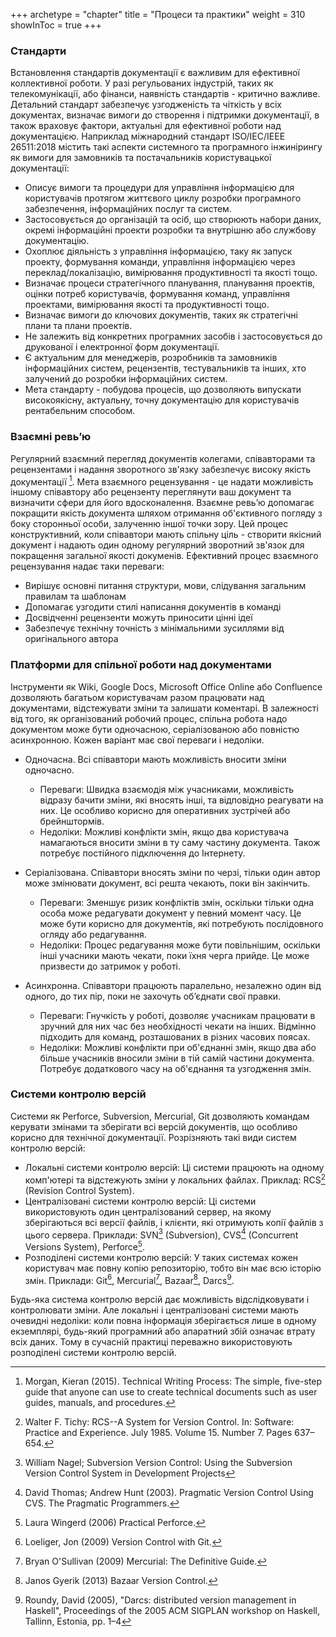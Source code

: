 +++
archetype = "chapter"
title = "Процеси та практики"
weight = 310
showInToc = true
+++

### Стандарти 
Встановлення стандартів документації є важливим для ефективної коллективної роботи.
У разі регульованих індустрій, таких як телекомунікації, або фінанси, наявність стандартів - критично важливе.
Детальний стандарт забезпечує узгодженість та чіткість у всіх документах, визначає вимоги до створення і підтримки документації, в також враховує фактори, актуальні для ефективної роботи над документацією.
Наприклад міжнародний стандарт ISO/IEC/IEEE 26511:2018 містить такі аспекти системного та програмного інжинірингу як вимоги для замовників та постачальників користувацької документації:
* Описує вимоги та процедури для управління інформацією для користувачів протягом життєвого циклу розробки програмного забезпечення, інформаційних послуг та систем.
* Застосовується до організацій та осіб, що створюють набори даних, окремі інформаційні проекти розробки та внутрішню або службову документацію.
* Охоплює діяльність з управління інформацією, таку як запуск проекту, формування команди, управління інформацією через переклад/локалізацію, вимірювання продуктивності та якості тощо.
* Визначає процеси стратегічного планування, планування проектів, оцінки потреб користувачів, формування команд, управління проектами, вимірювання якості та продуктивності тощо.
* Визначає вимоги до ключових документів, таких як стратегічні плани та плани проектів.
* Не залежить від конкретних програмних засобів і застосовується до друкованої і електронної форм документації.
* Є актуальним для менеджерів, розробників та замовників інформаційних систем, рецензентів, тестувальників та інших, хто залучений до розробки інформаційних систем.
* Мета стандарту - побудова процесів, що дозволяють випускати високоякісну, актуальну, точну документацію для користувачів рентабельним способом.

### Взаємні ревьʼю
Регулярний взаємний перегляд документів колегами, співавторами та рецензентами і надання зворотного зв'язку забезпечує високу якість документації [^1].
Мета взаємного рецензування - це надати можливість іншому співавтору або рецензенту переглянути ваш документ та визначити сфери для його вдосконалення.
Взаємне ревьʼю допомагає покращити якість документа шляхом отримання об'єктивного погляду з боку сторонньої особи, залученню іншої точки зору.
Цей процес конструктивний, коли співавтори мають спільну ціль - створити якісний документ і надають один одному регулярний зворотний зв'язок для покращення загальної якості докуменів.
Ефективний процес взаємного рецензування надає таки переваги:
* Вирішує основні питання структури, мови, слідування загальним правилам та шаблонам
* Допомагає узгодити стилі написання документів в команді
* Досвідченні рецензенти можуть приносити цінні ідеї
* Забезпечує технічну точність з мінімальними зусиллями від оригінального автора


### Платформи для спільної роботи над документами 
Інструменти як Wiki, Google Docs, Microsoft Office Online або Confluence дозволяють багатьом користувачам разом працювати над документами, відстежувати зміни та залишати коментарі.  В залежності від того, як організований робочий процес, спільна робота надо документом може бути одночасною, серіалізованою або повністю асинхронною. Кожен варіант має свої переваги і недоліки.

* Одночасна. Всі співавтори мають можливість вносити зміни одночасно.
    * Переваги: Швидка взаємодія між учасниками, можливість відразу бачити зміни, які вносять інші, та відповідно реагувати на них. Це особливо корисно для оперативних зустрічей або брейнштормів.
    * Недоліки: Можливі конфлікти змін, якщо два користувача намагаються вносити зміни в ту саму частину документа. Також потребує постійного підключення до Інтернету.

* Серіалізована. Співавтори вносять зміни по черзі, тільки один автор може змінювати документ, всі решта чекають, поки він закінчить.
    * Переваги: Зменшує ризик конфліктів змін, оскільки тільки одна особа може редагувати документ у певний момент часу. Це може бути корисно для документів, які потребують послідовного огляду або редагування.
    * Недоліки: Процес редагування може бути повільнішим, оскільки інші учасники мають чекати, поки їхня черга прийде. Це може призвести до затримок у роботі.

* Асинхронна. Співавтори працюють паралельно, незалежно один від одного, до тих пір, поки не захочуть обʼєднати свої правки.
     * Переваги: Гнучкість у роботі, дозволяє учасникам працювати в зручний для них час без необхідності чекати на інших. Відмінно підходить для команд, розташованих в різних часових поясах.
    * Недоліки: Можливі конфлікти при об'єднанні змін, якщо два або більше учасників вносили зміни в тій самій частини документа. Потребує додаткового часу на об'єднання та узгодження змін.

### Системи контролю версій
Системи як Perforce, Subversion, Mercurial, Git дозволяють командам керувати змінами та зберігати всі версій документів, що особливо корисно для технічної документації. Розрізняють такі види систем контролю версій:
* Локальні системи контролю версій:
Ці системи працюють на одному комп'ютері та відстежують зміни у локальних файлах.
Приклад: RCS[^2] (Revision Control System).
* Централізовані системи контролю версій:
Ці системи використовують один централізований сервер, на якому зберігаються всі версії файлів, і клієнти, які отримують копії файлів з цього сервера.
Приклади: SVN[^3] (Subversion), CVS[^4] (Concurrent Versions System), Perforce[^5].
* Розподілені системи контролю версій:
У таких системах кожен користувач має повну копію репозиторію, тобто він має всю історію змін.
Приклади: Git[^6], Mercurial[^7], Bazaar[^8], Darcs[^9].

Будь-яка система контролю версій дає можливість відслідковувати і контролювати зміни.
Але локальні і централізовані системи мають очевидні недоліки: коли повна інформація зберігається лише в одному екземплярі, будь-який програмний або апаратний збій означає втрату всіх даних.
Тому в сучасній практиці переважно використовують розподілені системи контролю версій.

[^1]: Morgan, Kieran (2015). Technical Writing Process: The simple, five-step guide that anyone can use to create technical documents such as user guides, manuals, and procedures.
[^2]: Walter F. Tichy: RCS--A System for Version Control. In: Software: Practice and Experience. July 1985. Volume 15. Number 7. Pages 637–654.
[^3]: William Nagel; Subversion Version Control: Using the Subversion Version Control System in Development Projects
[^4]: David Thomas; Andrew Hunt (2003). Pragmatic Version Control Using CVS. The Pragmatic Programmers.
[^5]: Laura Wingerd (2006) Practical Perforce.
[^6]: Loeliger, Jon (2009) Version Control with Git.
[^7]: Bryan O'Sullivan (2009) Mercurial: The Definitive Guide.
[^8]: Janos Gyerik (2013) Bazaar Version Control.
[^9]: Roundy, David (2005), "Darcs: distributed version management in Haskell", Proceedings of the 2005 ACM SIGPLAN workshop on Haskell, Tallinn, Estonia, pp. 1–4

